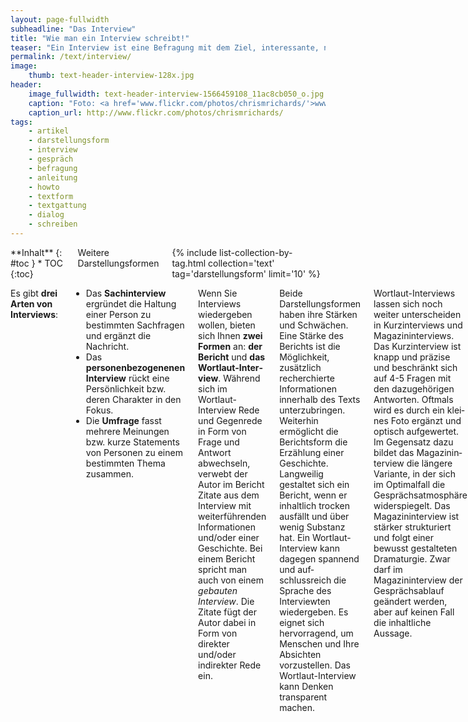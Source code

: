 ```yaml
---
layout: page-fullwidth
subheadline: "Das Interview"
title: "Wie man ein Interview schreibt!"
teaser: "Ein Interview ist eine Befragung mit dem Ziel, interessante, neue und spannende Dinge über und vom Interviewpartner zu erfahren. Neben der Darstellungsform, ist das Interview aber auch eine Recherchemethode."
permalink: /text/interview/
image:
    thumb: text-header-interview-128x.jpg
header:
    image_fullwidth: text-header-interview-1566459108_11ac8cb050_o.jpg
    caption: "Foto: <a href='www.flickr.com/photos/chrismrichards/'>www.flickr.com/photos/chrismrichards/</a>"
    caption_url: http://www.flickr.com/photos/chrismrichards/
tags:
    - artikel
    - darstellungsform
    - interview
    - gespräch
    - befragung
    - anleitung
    - howto
    - textform
    - textgattung
    - dialog
    - schreiben
---
```

<div class="row">
<div class="medium-5 medium-push-7 columns" markdown="1">
<div class="panel radius" markdown="1">
**Inhalt**
{: #toc }
*  TOC
{:toc}
</div>
<div class="font-size-h4 b10 sans">Weitere Darstellungsformen</div>
{% include list-collection-by-tag.html collection='text' tag='darstellungsform' limit='10' %}
</div><!-- /.medium-5.columns -->


<div class="medium-7 medium-pull-5 columns" markdown="1">

Es gibt **drei Arten von Interviews**:

*   Das **Sachinterview** ergründet die Haltung einer Person zu bestimmten Sachfragen und ergänzt die Nachricht.
*   Das **personenbezogenenen Interview** rückt eine Persönlichkeit bzw. deren Charakter in den Fokus.
*   Die **Umfrage** fasst mehrere Meinungen bzw. kurze Statements von Personen zu einem bestimmten Thema zusammen.

Wenn Sie Interviews wiederge­ben wollen, bieten sich Ihnen **zwei Formen** an: **der Bericht** und **das Wortlaut-Inter­view**. Während sich im Wortlaut-Interview Rede und Gegenrede in Form von Frage und Antwort abwechseln, verwebt der Autor im Bericht Zitate aus dem Interview mit weiterführenden Informationen und/oder einer Geschichte. Bei einem Bericht spricht man auch von einem _gebauten Interview_. Die Zitate fügt der Autor dabei in Form von direkter und/oder indirek­ter Rede ein.

Beide Darstellungsformen haben ihre Stärken und Schwächen. Eine Stärke des Berichts ist die Möglichkeit, zusätzlich recherchierte Informationen innerhalb des Texts unter­zubringen. Weiterhin ermöglicht die Berichtsform die Erzählung einer Geschichte. Langweilig gestaltet sich ein Bericht, wenn er inhaltlich trocken ausfällt und über wenig Substanz hat. Ein Wortlaut-Interview kann dagegen spannend und auf­schlussreich die Sprache des Interviewten wiedergeben. Es eignet sich hervorra­gend, um Menschen und Ihre Absichten vorzustellen. Das Wortlaut-Interview kann Denken transparent machen.

Wortlaut-Interviews lassen sich noch weiter unterscheiden in Kurzinterviews und Magazininterviews. Das Kurzinterview ist knapp und präzise und beschränkt sich auf 4-5 Fragen mit den dazugehörigen Antworten. Oftmals wird es durch ein klei­nes Foto ergänzt und optisch aufgewertet. Im Gegensatz dazu bildet das Magazinin­terview die längere Variante, in der sich im Optimalfall die Gesprächsatmosphäre widerspiegelt. Das Magazininterview ist stärker strukturiert und folgt einer bewusst gestalteten Dramaturgie. Zwar darf im Magazininterview der Gesprächsablauf geändert werden, aber auf keinen Fall die inhaltliche Aussage.

Der **Prozess**ein Interview für die Veröffentlichung fertig zu stellen, unterteilt sich in **vier Phasen**:

*   **Vorbe­reiten**
*   **Führen**
*   **Verschriftlichen/Vertonen**
*   **Autorisieren**

Eine sorgfältige Arbeitsweise während jeder Phase garantiert, dass das Interview spannend wird und dem Leser interessante Fakten vor Augen führt.



## Vorbereitung des Interview

Damit Interviews gelingen, ist eine [vorausgehende Recherche](http://suche-recherche.de/suchen-recherchieren/index.php) Pflicht. Dazu gehören die Online- und die Offline-Recherche. Je besser Sie für ein Interview gerüstet sind, desto flexibler können Sie mit den Befragten umgehen und das Gespräch vorsichtig steuern. Sind Sie gut vor­bereitet, merkt Ihr Gesprächspartner das und wird es Ihnen mit Respekt und einem interessanten Dialog danken.

<figure>
<img src="{{ site.urlimg }}text-schreiben-interview-144911782.jpg" alt="interview situation">
<figcaption><a href="http://www.shutterstock.com/pic.mhtml?id=144911782&src=id">»Beautiful young celebrity« von Shutterstock</a></figcaption>
</figure>

Wichtig ist bei der Recherche herauszufinden, über welche Themen Ihr Interview­partner bereits gesprochen hat. Sie wissen sicherlich aus eigener Erfahrung, wie öde es sein kann, die eigenen Ferienerlebnisse den Eltern, Freunden und Bekannten immer und immer wieder zu berichten. Aufmerksam und spannend wird es meist dann, wenn jemand eine andersartige Frage stellt und nicht schon wieder fragt: »Wie war denn Barcelona?« Reizvoller wirkt dann eher eine Frage mit vorangegan­gener Behauptung, die den Fokus auf ein Thema lenkt, z.B. wie: »Die Bauten von Gaudí sind mir persönlich viel zu bunt. Ich mag es lieber schlicht und einfach. Wie haben sie denn auf dich gewirkt?«

Verschonen Sie also Ihren Gesprächspartner mit banalen Fragen, die Sie seiner Biografie sowie zahlreichen anderen Interviews und Portraits entnehmen können. Konzentrieren Sie sich lieber auf Teilaspekte und beleuchten und hinterfragen Sie diese. Unterhaltsam und interessant für Ihre Zuhörer und Leser sowie für den Interview­ten sind dabei neue Ideen, Behauptungen und Tatsachen. Nehmen Sie sich Zeit für eine ausführliche Recherche. In der Regel springt dabei ein gutes Interview heraus, wenn Sie nicht gerade auf einen der bereits genannten Problemfälle stoßen.

Auch wenn Sie einen Ablaufplan für das Interview erstellt haben, halten Sie sich nicht starr daran! Dadurch können Ihnen unter Umständen interessante Aussagen durch die Lappen gehen, weil Sie sich zu sehr auf den eigenen vorgefertigten Ablauf fixiert haben. Wären Sie aufmerksam gewesen und hätten Sie im entscheidenden Moment nachgefragt, hätten Sie eine wichtige Tatsache mehr erfahren.



## Durchführung des Interviews

Interviews zu führen, ist eine Kunst für sich. Je feinfühliger und aufmerksamer Sie mit Ihrem Gesprächspartner umgehen, desto angenehmer wird er das Gespräch mit Ihnen empfinden und desto ausführlicher wird er Ihnen antworten. Trotzdem werden Sie in Interviews oft an Grenzen stoßen. In vielen Fällen können Sie sich noch so gut vorbereitet haben – wenn Sie einen wortkargen, mürrischen, desinteressierten oder einfach nur müden Menschen vor sich haben, gestalten sich Interviews oft zäh. Im schlimmsten Fall bleibt nichts verwertbares übrig. Anders gestaltet es sich bei schüchternen Menschen, die behutsam aus ihrem Schneckenhaus gelockt werden müssen und nicht herausgezerrt werden wollen.

Generell sucht man darum zu Beginn einen sanften Einstieg ins Gespräch. Planen Sie vor dem Interview eine Aufwärmphase ein, in der Sie Ihrem Interviewpartner ggf. auch ein paar Dinge über sich selbst erzählen können. Fallen Sie bei dem Dialog nicht gleich mit der Tür ins Haus, es sei denn die Zeit drückt. Nähern Sie sich behutsam den Themen, die Sie besonders interessieren. Dazu gehört auch, dass Sie das Gespräch mit Fragen begin­nen, die für Ihren Gesprächspartner relativ einfach zu beantworten sind. Erst später sollten Sie sich schwierigeren oder kritischeren Fragen widmen.

Für den Abschluss des Interviews eignet sich dagegen eine abschließende Pointe oder ein Ausblick, der neue Entwicklungen, Tendenzen oder Ähnliches in den Blick fasst. Ein solches Ende gibt dem Interview einen abschließenden Schwung. Wenn möglich sollte sollte die Pointe vom Interviewpartner selbst stammen. Es gehört bei einem Inter­view zum guten Ton, das der Interviewte den Dialog selbst beendet. Abschließend bedanken Sie sich bei Ihrem Interviewpartner für das Gespräch damit Sie in guter Erinnerung bleiben.



### Während des Interviews

Während des Interviews kommt es darauf an, dem Interviewpartner gut zuzuhören und sich selbst zurückzunehmen. Das kann bspw. schwierig werden, wenn man den Inter­viewten als Fan verehrt oder ihn für sein Tun bewundert. Achten Sie unbedingt darauf, dass Sie inhaltlich eine gewisse Distanz zu Ihrem Interviewpartner beibehal­ten und sich nicht zu stark mit ihm solidarisieren. Einerseits könnte das als Anbie­derung ausgelegt werden, andererseits sollten Sie immer im Auge behalten, dass es auch in einem Interview vorrangig um Informationen geht, wie subjektiv geprägt sie auch immer sein mögen.

Um wichtige Nuancen in einem Gespräch wahrzunehmen, hilft gutes Zuhören. Bemerkt man interessante Details, hakt man im geeigneten Moment vertiefend nach. Zuhören kann man leicht trainieren. Für die ersten Schritte eignet sich das eigene Umfeld. Setzen Sie sich doch einfach mal mit einem Elternteil oder den Großeltern zusammen und gehen Sie einem neuen Thema auf den Grund. Legen Sie dabei den Schwerpunkt darauf, Neues zu erfahren.

Wenn ihre ersten Interviews nicht ganz nach Plan verlaufen, verlieren Sie nicht den Elan. Blei­ben Sie mutig und analysieren Sie selbstkritisch den Verlauf. Aus der Reflexion kön­nen Sie hilfreiche Schlüsse ziehen, wie Sie ein Interview beim nächsten Mal bunter, einfühlsamer oder kritischer gestalten.

In meinen ersten Jahren als Musikjournalist gab es einige Interviews, die einwand­frei waren, aber viele liefen nicht gerade “geschmeidig”. In einigen Fällen hatte ich bereits nach drei Minuten alle meine Fragen verpulvert, aber keine einzige verwertbare Antwort auf Band. Es gab aber auch Gespräche, die entwickelten sich so rege, dass ich zwar jede Menge Neues erfuhr, aber keine meiner ursprünglich geplanten Fragen beantwortet bekam.

Dann gab es wiederum Gespräche, in denen ich selbst kaum zu Wort kam und der Inter­viewte sein Programm abspulte. Besonders bei meinem allerersten Interview war ich nur eine Projektionsfläche. Ich war in die Fan-Falle getappt. Der Interview-Partner ignorierte einfach meine Fragen und antwortete clever, um seine Botschaft unterzubringen.

Generell gilt: Jedes Interview hat seine Besonderheiten. Mit zunehmender Erfahrung, gelingen Ihnen Interviewgespräch besser und Sie lernen es ein Interview mit den richtigen Fragen lebendig zu gestalten.



### Der richtige Ort für ein Interview

Es lohnt sich bereits bei der Recherche darauf zu achten einen ruhigen Ort für das Interview zu suchen. Selbst Kühl­schränke oder Computerlüfter, die man im ersten Moment nicht direkt wahr­nimmt, manifestieren sich später als lästiges Sirren oder Rauschen auf der Aufnahme und im Radiobeitrag, Podcast oder Video. In öffentlichen Räumen wie Cafés oder hinter einer Bühne dagegen kann man Geräusche bei Gesprächen nicht immer verhindern. Aber selbst an solchen Orten gibt es manchmal ruhigere Ecken, wo weniger Menschen vorbeilaufen und miteinander plaudern. Direkt neben der Küchentür ist nicht unbedingt empfehlenswert. Natürlich werden Sie nicht immer Einfluss auf den Ort des Interviews haben, weil zahlreiche Interviews auch in Büros, Hotelzimmern oder direkt am Ort des Geschehens stattfinden.

Je nach Gesprächspartner kann ein Mikrofon ein störender Faktor sein. Schüch­terne Gesprächspartner, die nicht oft interviewt werden, begegnen oft mit allzu großem Respekt vor einem Mikrofon. Im schlimmsten Fall äußern sie sich wortkarg und ängstlich oder reden gestelzt. Um solche Situationen zu ver­meiden, lohnt sich die Anschaffung eines Mikrofonständers. Kleine Tischstative – z.B. dieses [Tischstativ von Hama](http://www.amazon.de/gp/product/B000V7UAJS/ref=as_li_ss_tl?ie=UTF8&tag=phlow-21&linkCode=as2&camp=1638&creative=19454&creativeASIN=B000V7UAJS) – helfen dabei und passen in jeden Rucksack.

Positioniert man ein Mikrofon mit einem solchen Ständer auf dem Tisch, behält man beide Hände frei. Das hat gleich drei Vorteile: Erstens hält man das Mikrofon nicht permanent unter die Nase des Interviewpartners. Zweitens behält man beide Hände frei für einen Blick in die Unterlagen und die eigene Gestik. Und drittens vergisst der Interviewpartner in der Regel das Mikrofon, dass irgendwann nur noch ein Gegenstand, wie die Flasche Wasser oder der Cappuccino auf dem Tisch.

{% include alert info='<strong>Hinweis:</strong> Noch besser – aber teurer – sind professionelle Ansteckmikrofone, z.B. von <a href="http://de-de.sennheiser.com/lavalier-mikrofone-ansteckmikrofone">Sennheiser</a>. Diese liefern eine hochwertige Aufnahme, sind und unscheinbar und schnell vergessen.' %}

Einen nicht unwesentlichen Nachteil hat ein Tischstativ aber dann doch. Mit größerem Abstand zum Sprecher verschlechtert sich die Qualität und das Gerät nimmt leiser auf. Entscheidend ist in einer solchen Situation, wo Sie das Gespräch aufnehmen und ob Sie es später für eine Radiosendung benötigen. Priorisieren Sie ein unverkrampftes und lockereres Inter­view, dann greifen Sie auf ein Stativ zurück.

Nehmen Sie Interviews nicht für einen Radiobeitrag auf, ist der Abfall in der Qualität nicht so schlimm. Benutzen Sie jedoch das Tonmaterial für Ihren Beitrag, können Sie es später auch noch mit geeigneten Werkzeugen bearbeiten und auf eine bessere Lautstärke frisieren. Hierbei ist die Aufnahme der Stimme des Gesprächspartners das Wichtigste. Die Aufnahme mit zwei Mikrofonen ist natürlich ideal, in der Regel besitzt man jedoch nur eines. Dieses sollten Sie immer zum Gesprächspartner hin ausrichten. Wenn dadurch Ihre eigenen Fragen nicht so gut aufgenommen werden, ist das nicht weiter schlimm. Bei der Produktion können Sie die Fragen auch im Nachhinein noch einsprechen. Mit dieser Methode gehen Sie auf jeden Fall sicher, dass Sie sämtliche Aussagen in angemessener Qualität festhalten.

{% include alert info='<strong>Hinweis:</strong> Manche Geräte, insbesondere Minidisc- und MP3-Player, ermöglichen das Anlegen von Markern während des Interviews. Solche Marker erleichtern die Nachbearbei­tung, weil Sie schon während des Interviews die Aufnahme strukturieren. Beim spä­teren Abhören können Sie dann mit Hilfe der Marker schnell zwischen den einzelnen Abschnitten bzw. Themen hin und herspringen.' %}



## Verschriftlichung des Interviews

Bei der Verschriftlichung von Interviews hilft es manchmal, die Interviews langsa­mer abzuspielen. Dazu muss das Interview auf dem Rechner liegen und mit einem Audio-Editor geöffnet werden. Zwar hören sich solche Interviews im ersten Moment ein wenig schräg an, das Ohr gewöhnt sich aber schnell daran. Das langsa­mere Abspieltempo unterstützt Sie beim Eintippen. Ein weiterer Vorteil eines im Audio-Editor geöffneten Interviews ist die Tatsache, dass Sie auch hier – wie schon bei der Aufnahme – Marker setzen können und anhand der Wellenform schnell erkennen, wo Ihr Gegenüber geantwortet hat und an welcher Stelle Sie eine Frage oder einen Kommentar eingebracht haben. Weiterhin gelingt das Vor- und Zurückspulen innerhalb eines Software-Editors wesentlich schneller als mit den oft kleinen Tasten von Minidisc- und MP3-Recordern.

In Zeitungen und Magazinen werden die Fragen eines Wortlaut-Interviews in der Regel kursiv gesetzt. Davon rate ich Ihnen im Internet ab, denn Kursivschrift auf Webseiten ist in der Regel schwieriger zu lesen als alle anderen Formatierungen. Stattdessen formatieren Sie die Fragen am besten in Fettschrift und nutzen für die Antwort das [<blockquote>](http://de.selfhtml.org/html/text/zitate_adressen.htm)-Tag, das die Antworten in den Normaleinstellungen auf der linken Seite einrückt. Vor die Fragen und Antworten gehört jeweils der Name der spre­chenden Person. Er kann aus Platzgründen im weiteren Verlauf des Wortlaut-Inter­views abgekürzt werden.



## Vertonung des Interviews

Beim Vertonen und Schneiden eines Interviews lohnt es sich, die Fragen und Ant­worten in einzelne Blöcke zu schneiden. Das verbessert einerseits die Übersicht, und andererseits können Sie so gezielt die Lautstärke der jeweiligen Passage nach­bearbeiten und optimieren, indem Sie sie normalisieren oder über das Hüllkurven­werkzeug anpassen. Außerdem ermöglicht Ihnen das Arbeiten mit Blöcken, das Interview etwas umzustellen. Obendrein können Sie einfache Klang­schnipsel wie z.B. Sound-Signaturen oder Musikstücke zwischen den Blöcken platzieren.

Wurden keine Fragen aufgenommen, weil Sie konstant das Mikrofon auf den Inter­view-Partner ausgerichtet haben, müssen diese nachträglich eingesprochen werden. Wenn Sie sich beim Einsprechen verheddern, bleiben Sie locker und wiederholen einfach die Frage ein weiteres Mal. Die Versprecher schneiden Sie in Ruhe anschließend heraus.



## Autorisierung des Interviews

Es gehört zum guten Stil, sich Interviews von seinen Gesprächspartnern autorisie­ren zu lassen. Nach der Verschriftlichung bzw. Vertonung, schicken Sie ihre Produktion dem Interviewpartner vor der Veröffentli­chung noch einmal zu. Dadurch kennt dieser den fertigen Beitrag vor der Verbreitung. Ist er mit der einen oder anderen Aussage nicht oder nicht mehr einverstanden, geben Sie ihm die Gelegenheit, diese zu ändern. Genau genommen sind Sie dazu nicht verpflichtet, aber aus Respekt sollten Sie in diesem Punkt nicht kleinlich sein.

Um das Einverständnis für die Aufnahme Ihres Interviewpartners zu bekommen, reicht es aus, wenn Sie beim Aufzeichnen des Gesprächs das Mikrofon gut sichtbar platzieren. Besser noch ist es, wenn Sie Ihren Interviewpartner zu Beginn des Inter­views fragen, ob Sie das Gespräch auf Band aufnehmen dürfen. Die Anwesenheit eines Zeugen – z.B. ein Fotograf oder Bekannter –, der die klärenden Sätze mitbekom­men hat, kann Ihnen im Nachhinein als Versicherung dienen, dass der Interviewte sein Einverständnis zur Aufzeichnung gegeben hat.

Die Notwendigkeit der Autorisierung hängt mit dem Recht am eige­nen Wort zusammen. Danach kann jeder Mensch z.B. selbst bestim­men, ob seine Aussagen zu einem Thema veröffentlicht werden dürfen oder nicht. Eine Veröffentlichung gegen den Willen des Betroffenen oder auch ein Verdrehen von Aussagen aus einem gekürzten Interview führen zu einer Persönlichkeitsverletzung, die Ansprüche auf Gegendarstellung und Widerruf, aber auch auf Schadensersatz und Schmerzensgeld auslösen kann.



## Gelungene Interviews

[Zeit.de: »Die Angst des Torwarts«](http://www.zeit.de/2006/16/Kahn_2f16) von Henning Sußebach
:   »Oliver Kahn hat den Kampf um seinen Platz im deutschen Tor verloren. Die Geschichte einer persönlichen Tragödie – erzählt anhand eines nie gedruckten Interviews«



## Buchtipps zum Thema Interview

»**Das journalistische Interview«**  
Jürgen Friedrichs und Ulrich Schwingers  
VS Verlag, 2005  
ISBN-10 9783867640480

[Bei Amazon kaufen ›](http://www.amazon.de/gp/product/3531167014/ref=as_li_ss_tl?ie=UTF8&tag=phlow-21&linkCode=as2&camp=1638&creative=19454&creativeASIN=3531167014)
{: .button.radius.success.small }

»**Miteinander Reden«**  
Schulz von Thun  
rororo Verlag, 2011  
ISBN-10 3499627175  

[Bei Amazon kaufen ›](http://www.amazon.de/gp/product/3499627175/ref=as_li_ss_tl?ie=UTF8&tag=phlow-21&linkCode=as2&camp=1638&creative=19454&creativeASIN=3499627175)
{: .button.radius.success.small }

»**Das Interview«**  
Michael Haller  
UVK Medien, 2001  
ISBN-10: 9783896693044  

[Bei Amazon kaufen ›](http://www.amazon.de/gp/product/3896693042/ref=as_li_ss_tl?ie=UTF8&tag=phlow-21&linkCode=as2&camp=1638&creative=19454&creativeASIN=3896693042)
{: .button.radius.success.small }


## Weitere Darstellungsformen

{% include list-collection-by-tag.html collection='text' tag='darstellungsform' limit='10' %}


</div><!-- /.medium-7.columns -->
</div><!-- /.row -->




 [1]: #
 [2]: #
 [3]: #
 [4]: #
 [5]: #
 [6]: #
 [7]: #
 [8]: #
 [9]: #
 [10]: #